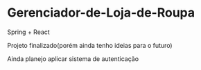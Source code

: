 # Gerenciador-de-Loja-de-Roupa
 Spring + React

Projeto finalizado(porém ainda tenho ideias para o futuro)

Ainda planejo aplicar sistema de autenticação